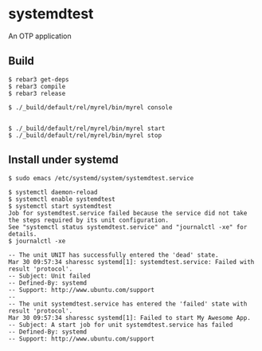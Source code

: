 systemdtest
=====

An OTP application

Build
-----

    $ rebar3 get-deps
    $ rebar3 compile
    $ rebar3 release

    $ ./_build/default/rel/myrel/bin/myrel console


    $ ./_build/default/rel/myrel/bin/myrel start
    $ ./_build/default/rel/myrel/bin/myrel stop


Install under systemd
---------------------
```
$ sudo emacs /etc/systemd/system/systemdtest.service

$ systemctl daemon-reload
$ systemctl enable systemdtest
$ systemctl start systemdtest
Job for systemdtest.service failed because the service did not take the steps required by its unit configuration.
See "systemctl status systemdtest.service" and "journalctl -xe" for details.
$ journalctl -xe
```

```
-- The unit UNIT has successfully entered the 'dead' state.
Mar 30 09:57:34 sharessc systemd[1]: systemdtest.service: Failed with result 'protocol'.
-- Subject: Unit failed
-- Defined-By: systemd
-- Support: http://www.ubuntu.com/support
--
-- The unit systemdtest.service has entered the 'failed' state with result 'protocol'.
Mar 30 09:57:34 sharessc systemd[1]: Failed to start My Awesome App.
-- Subject: A start job for unit systemdtest.service has failed
-- Defined-By: systemd
-- Support: http://www.ubuntu.com/support
```
